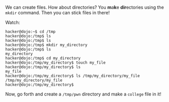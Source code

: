 We can create files.
How about directories?
You **m**a**k**e **dir**ectories using the `mkdir` command.
Then you can stick files in there!

Watch:

```console
hacker@dojo:~$ cd /tmp
hacker@dojo:/tmp$ ls
hacker@dojo:/tmp$ ls
hacker@dojo:/tmp$ mkdir my_directory
hacker@dojo:/tmp$ ls
my_directory
hacker@dojo:/tmp$ cd my_directory
hacker@dojo:/tmp/my_directory$ touch my_file
hacker@dojo:/tmp/my_directory$ ls
my_file
hacker@dojo:/tmp/my_directory$ ls /tmp/my_directory/my_file
/tmp/my_directory/my_file
hacker@dojo:/tmp/my_directory$
```

Now, go forth and create a `/tmp/pwn` directory and make a `college` file in it!
